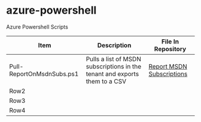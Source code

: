 # azure-powershell
Azure Powershell Scripts 

| Item                      | Description                                                                | File In Repository                                                     |
| ------------------------- | -------------------------------------------------------------------------- | ---------------------------------------------------------------------- |
| Pull-ReportOnMsdnSubs.ps1 | Pulls a list of MSDN subscriptions in the tenant and exports them to a CSV | [Report MSDN Subscriptions](/az-subscription/Pull-ReportOnMsdnSubs.ps1) |
| Row2                      |                                                                            |                                                                        |
| Row3                      |                                                                            |                                                                        |
| Row4                      |                                                                            |                                                                        |

